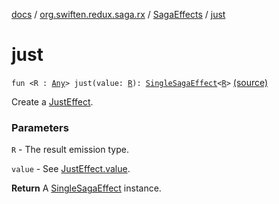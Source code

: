 [docs](../../index.md) / [org.swiften.redux.saga.rx](../index.md) / [SagaEffects](index.md) / [just](./just.md)

# just

`fun <R : `[`Any`](https://kotlinlang.org/api/latest/jvm/stdlib/kotlin/-any/index.html)`> just(value: `[`R`](just.md#R)`): `[`SingleSagaEffect`](../../org.swiften.redux.saga.common/-single-saga-effect/index.md)`<`[`R`](just.md#R)`>` [(source)](https://github.com/protoman92/KotlinRedux/tree/master/common/common-rx-saga/src/main/kotlin/org/swiften/redux/saga/rx/SagaEffects.kt#L72)

Create a [JustEffect](../-just-effect/index.md).

### Parameters

`R` - The result emission type.

`value` - See [JustEffect.value](../-just-effect/value.md).

**Return**
A [SingleSagaEffect](../../org.swiften.redux.saga.common/-single-saga-effect/index.md) instance.

